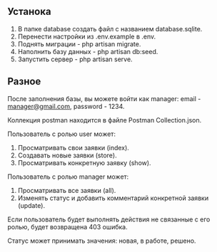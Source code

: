 ## Устанока

1. В папке database создать файл с названием database.sqlite.
2. Перенести настройки из .env.example в .env.
3. Поднять миграции - php artisan migrate.
4. Наполнить базу данных - php artisan db:seed.
5. Запустить сервер - php artisan serve.

## Разное

После заполнения базы, вы можете войти как manager:
email - manager@gmail.com,
password - 1234.

Коллекция postman находится в файле Postman Collection.json.

Пользователь с ролью user может:
1. Просматривать свои заявки (index).
2. Создавать новые заявки (store).
3. Просматривать конкретную заявку (show).

Пользователь с ролью manager может:
1. Просматривать все заявки (all).
2. Изменять статус и добавить комментарий конкретной заявки (update).

Если пользователь будет выполнять действия не связанные с его ролью, будет возвращена 403 ошибка.

Статус может принимать значения: новая, в работе, решено.
